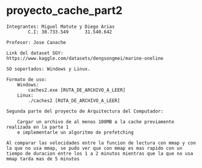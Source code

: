 # proyecto_cache_part2
    Integrantes: Miguel Matute y Diego Arias
            C.I: 30.733.549      31.540.642

    Profesor: Jose Canache

    Link del dataset SGY: https://www.kaggle.com/datasets/dengsongmei/marine-oneline

    SO soportados: Windows y Linux.

    Formato de uso:
        Windows:
            caches2.exe [RUTA_DE_ARCHIVO_A_LEER]
        Linux:
            ./caches2 [RUTA_DE_ARCHIVO_A_LEER]
    
    Segunda parte del proyecto de Arquitectura del Computador:

        Cargar un archivo de al menos 100MB a la cache previamente realizada en la parte 1
        e implementarle un algoritmo de prefetching

    Al comparar las velocidades entre la funcion de lectura con mmap y con la que no usa mmap, se pudo ver que con mmap es mas rapido con un tiempo de duracion entre los 1 a 2 minutos mientras que la que no usa mmap tarda mas de 5 minutos
